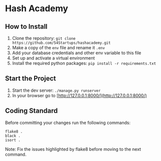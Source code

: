 # Hash Academy

## How to Install

 1. Clone the repository: `git clone https://github.com/54Startups/hashacademy.git`
 2. Make a copy of the `env` file and rename it `.env`
 3. Add your database credentials and other env variable to this file
 4. Set up and activate a virtual environment
 5. Install the required python packages: `pip install -r requirements.txt`

## Start the Project

1. Start the dev server: `./manage.py runserver`
2. In your browser go to [http://127.0.0.1:8000/](http://127.0.0.1:8000/)

## Coding Standard

Before committing your changes run the following commands:

    flake8 .
    black .
    isort .
Note: Fix the issues highlighted by flake8 before moving to the next command. 
